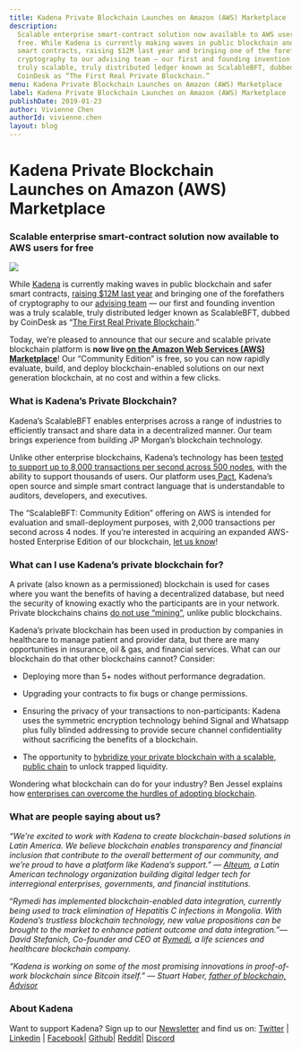```yaml
---
title: Kadena Private Blockchain Launches on Amazon (AWS) Marketplace
description:
  Scalable enterprise smart-contract solution now available to AWS users for
  free. While Kadena is currently making waves in public blockchain and safer
  smart contracts, raising $12M last year and bringing one of the forefathers of
  cryptography to our advising team — our first and founding invention was a
  truly scalable, truly distributed ledger known as ScalableBFT, dubbed by
  CoinDesk as “The First Real Private Blockchain.”
menu: Kadena Private Blockchain Launches on Amazon (AWS) Marketplace
label: Kadena Private Blockchain Launches on Amazon (AWS) Marketplace
publishDate: 2019-01-23
author: Vivienne Chen
authorId: vivienne.chen
layout: blog
---
```


# Kadena Private Blockchain Launches on Amazon (AWS) Marketplace

### Scalable enterprise smart-contract solution now available to AWS users for free

![](/assets/blog/1_9Fg_T12VyTTNcIUmqYce_g.webp)

While [Kadena](http://kadena.io) is currently making waves in public blockchain
and safer smart contracts,
[raising $12M last year](https://www.coindesk.com/blockchain-startup-kadena-raises-12-million-saft-sale)
and bringing one of the forefathers of cryptography to our
[advising team](https://unhashed.com/cryptocurrency-news/kadena-brings-blockchain-forefather-stuart-haber-board/)
— our first and founding invention was a truly scalable, truly distributed
ledger known as ScalableBFT, dubbed by CoinDesk as
“[The First Real Private Blockchain](https://www.coindesk.com/evolution-kadena-first-real-private-blockchain).”

Today, we’re pleased to announce that our secure and scalable private blockchain
platform is **now live
[on the Amazon Web Services (AWS) Marketplace](http://kadena.io/aws)**! Our
“Community Edition” is free, so you can now rapidly evaluate, build, and deploy
blockchain-enabled solutions on our next generation blockchain, at no cost and
within a few clicks.

### What is Kadena’s Private Blockchain?

Kadena’s ScalableBFT enables enterprises across a range of industries to
efficiently transact and share data in a decentralized manner. Our team brings
experience from building JP Morgan’s blockchain technology.

Unlike other enterprise blockchains, Kadena’s technology has been
[tested to support up to 8,000 transactions per second across 500 nodes](https://kadena.io/wp-content/uploads/2018/08/Kadena-ConsensusWhitePaper-Aug2016.pdf),
with the ability to support thousands of users. Our platform
uses[ Pact](http://github.com/kadena-io/pact), Kadena’s open source and simple
smart contract language that is understandable to auditors, developers, and
executives.

The “ScalableBFT: Community Edition” offering on AWS is intended for evaluation
and small-deployment purposes, with 2,000 transactions per second across 4
nodes. If you’re interested in acquiring an expanded AWS-hosted Enterprise
Edition of our blockchain, [let us know](mailto:support@kadena.io)!

### What can I use Kadena’s private blockchain for?

A private (also known as a permissioned) blockchain is used for cases where you
want the benefits of having a decentralized database, but need the security of
knowing exactly who the participants are in your network. Private blockchains
chains
[do not use “mining”](./why-mining-private-blockchains-dont-mix-2019-02-06),
unlike public blockchains.

Kadena’s private blockchain has been used in production by companies in
healthcare to manage patient and provider data, but there are many opportunities
in insurance, oil & gas, and financial services. What can our blockchain do that
other blockchains cannot? Consider:

- Deploying more than 5+ nodes without performance degradation.

- Upgrading your contracts to fix bugs or change permissions.

- Ensuring the privacy of your transactions to non-participants: Kadena uses the
  symmetric encryption technology behind Signal and Whatsapp plus fully blinded
  addressing to provide secure channel confidentiality without sacrificing the
  benefits of a blockchain.

- The opportunity to
  [hybridize your private blockchain with a scalable, public chain](../2018/blockchain-future-smart-contract-sharing-economy-2018-12-17)
  to unlock trapped liquidity.

Wondering what blockchain can do for your industry? Ben Jessel explains how
[enterprises can overcome the hurdles of adopting blockchain](https://www.informationweek.com/strategic-cio/it-strategy/what-enterprises-need-to-make-the-leap-to-blockchain/a/d-id/1333598).

### What are people saying about us?

_“We’re excited to work with Kadena to create blockchain-based solutions in
Latin America. We believe blockchain enables transparency and financial
inclusion that contribute to the overall betterment of our community, and we’re
proud to have a platform like Kadena’s support.” — [Alteum](http://alteum.io), a
Latin American technology organization building digital ledger tech for
interregional enterprises, governments, and financial institutions._

“_Rymedi has implemented blockchain-enabled data integration, currently being
used to track elimination of Hepatitis C infections in Mongolia. With Kadena’s
trustless blockchain technology, new value propositions can be brought to the
market to enhance patient outcome and data integration.”–– David Stefanich,
Co-founder and CEO at [Rymedi](http://rymedi.com), a life sciences and
healthcare blockchain company._

_“Kadena is working on some of the most promising innovations in proof-of-work
blockchain since Bitcoin itself.” — Stuart Haber,
[father of blockchain, Advisor](https://unhashed.com/cryptocurrency-news/kadena-brings-blockchain-forefather-stuart-haber-board/)_

### About Kadena

[](https://www.youtube.com/watch?v=83g2Uzp7lVs)

Want to support Kadena? Sign up to our [Newsletter](http://eepurl.com/gdsoHj)
and find us on: [Twitter](http://twitter.com/kadena_io) |
[Linkedin](https://www.linkedin.com/company/kadena-llc/) |
[Facebook](https://www.facebook.com/KadenaBlockchain/)|
[Github](https://github.com/kadena-io)| [Reddit](http://reddit.com/r/kadena)|
[Discord](https://discord.gg/bsUcWmX)
